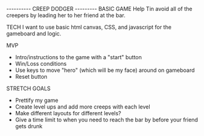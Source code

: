 ---------- CREEP DODGER ---------
BASIC GAME
Help Tin avoid all of the creepers by leading her to her friend at the bar. 

TECH
I want to use basic html canvas, CSS, and javascript for the gameboard and logic.

MVP
- Intro/instructions to the game with a "start" button
- Win/Loss conditions
- Use keys to move "hero" (which will be my face) around on gameboard
- Reset button

STRETCH GOALS
- Prettify my game 
- Create level ups and add more creeps with each level 
- Make different layouts for different levels?
- Give a time limit to when you need to reach the bar by before your friend gets drunk



